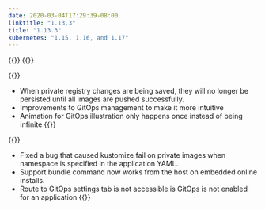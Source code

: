 ```yaml
---
date: 2020-03-04T17:29:39-08:00
linktitle: "1.13.3"
title: "1.13.3"
kubernetes: "1.15, 1.16, and 1.17"
---
```


{{<features>}}
{{</features>}}

{{<changes>}}
* When private registry changes are being saved, they will no longer be persisted until all images are pushed successfully.
* Improvements to GitOps management to make it more intuitive
* Animation for GitOps illustration only happens once instead of being infinite
{{</changes>}}

{{<fixes>}}
* Fixed a bug that caused kustomize fail on private images when namespace is specified in the application YAML.
* Support bundle command now works from the host on embedded online installs.
* Route to GitOps settings tab is not accessible is GitOps is not enabled for an application
{{</fixes>}}
